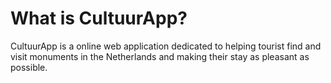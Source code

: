 # What is CultuurApp?

CultuurApp is a online web application dedicated to helping tourist find and visit monuments in the Netherlands and making their stay as pleasant as possible.